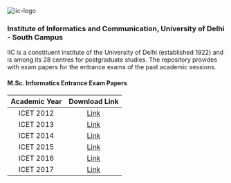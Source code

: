 ![iic-logo](./logo.png)

### Institute of Informatics and Communication, University of Delhi - South Campus
IIC is a constituent institute of the University of Delhi (established 1922) and is among its 28 centres for postgraduate studies. The repository provides with exam papers for the entrance exams of the past academic sessions.

#### M.Sc. Informatics Entrance Exam Papers
| Academic Year |                                           Download Link                                          |
|:-------------:|:------------------------------------------------------------------------------------------------:|
|   ICET 2012   | [Link](https://github.com/iicudsc/MSc_Informatics_Entrance_Exam_Papers/raw/master/ICET_2012.pdf) |
|   ICET 2013   | [Link](https://github.com/iicudsc/MSc_Informatics_Entrance_Exam_Papers/raw/master/ICET_2013.pdf) |
|   ICET 2014   | [Link](https://github.com/iicudsc/MSc_Informatics_Entrance_Exam_Papers/raw/master/ICET_2014.pdf) |
|   ICET 2015   | [Link](https://github.com/iicudsc/MSc_Informatics_Entrance_Exam_Papers/raw/master/ICET_2015.pdf) |
|   ICET 2016   | [Link](https://github.com/iicudsc/MSc_Informatics_Entrance_Exam_Papers/raw/master/ICET_2016.pdf) |
|   ICET 2017   | [Link](https://github.com/iicudsc/MSc_Informatics_Entrance_Exam_Papers/raw/master/ICET_2017.pdf) |
